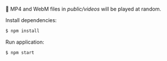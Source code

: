 📼 MP4 and WebM files in _public/videos_ will be played at random.

Install dependencies:
```sh
$ npm install
```

Run application:
```sh
$ npm start
```
